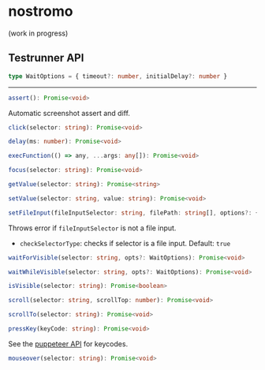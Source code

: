 # nostromo

(work in progress)

## Testrunner API

```ts
type WaitOptions = { timeout?: number, initialDelay?: number }
```

------

```ts
assert(): Promise<void>
```

Automatic screenshot assert and diff.

```ts
click(selector: string): Promise<void>
```

```ts
delay(ms: number): Promise<void>
```

```ts
execFunction(() => any, ...args: any[]): Promise<void>
```

```ts
focus(selector: string): Promise<void>
```

```ts
getValue(selector: string): Promise<string>
```

```ts
setValue(selector: string, value: string): Promise<void>
```

```ts
setFileInput(fileInputSelector: string, filePath: string[], options?: { waitForVisible?: boolean, checkSelectorType?: boolean }): Promise<void>
```

Throws error if `fileInputSelector` is not a file input.

* `checkSelectorType`: checks if selector is a file input. Default: `true`

```ts
waitForVisible(selector: string, opts?: WaitOptions): Promise<void>
```

```ts
waitWhileVisible(selector: string, opts?: WaitOptions): Promise<void>
```

```ts
isVisible(selector: string): Promise<boolean>
```

```ts
scroll(selector: string, scrollTop: number): Promise<void>
```

```ts
scrollTo(selector: string): Promise<void>
```

```ts
pressKey(keyCode: string): Promise<void>
```

See the [puppeteer API](https://github.com/puppeteer/puppeteer/blob/main/src/common/USKeyboardLayout.ts) for keycodes.

```ts
mouseover(selector: string): Promise<void>
```
